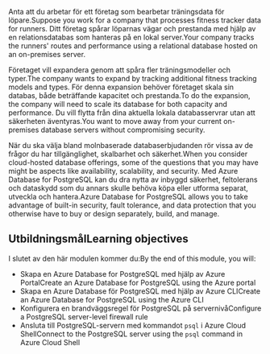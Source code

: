 <span data-ttu-id="4da76-101">Anta att du arbetar för ett företag som bearbetar träningsdata för löpare.</span><span class="sxs-lookup"><span data-stu-id="4da76-101">Suppose you work for a company that processes fitness tracker data for runners.</span></span> <span data-ttu-id="4da76-102">Ditt företag spårar löparnas vägar och prestanda med hjälp av en relationsdatabas som hanteras på en lokal server.</span><span class="sxs-lookup"><span data-stu-id="4da76-102">Your company tracks the runners' routes and performance using a relational database hosted on an on-premises server.</span></span>

<span data-ttu-id="4da76-103">Företaget vill expandera genom att spåra fler träningsmodeller och typer.</span><span class="sxs-lookup"><span data-stu-id="4da76-103">The company wants to expand by tracking additional fitness tracking models and types.</span></span> <span data-ttu-id="4da76-104">För denna expansion behöver företaget skala sin databas, både beträffande kapacitet och prestanda.</span><span class="sxs-lookup"><span data-stu-id="4da76-104">To do the expansion, the company will need to scale its database for both capacity and performance.</span></span> <span data-ttu-id="4da76-105">Du vill flytta från dina aktuella lokala databasservrar utan att säkerheten äventyras.</span><span class="sxs-lookup"><span data-stu-id="4da76-105">You want to move away from your current on-premises database servers without compromising security.</span></span>

<span data-ttu-id="4da76-106">När du ska välja bland molnbaserade databaserbjudanden rör vissa av de frågor du har tillgänglighet, skalbarhet och säkerhet.</span><span class="sxs-lookup"><span data-stu-id="4da76-106">When you consider cloud-hosted database offerings, some of the questions that you may have might be aspects like availability, scalability, and security.</span></span> <span data-ttu-id="4da76-107">Med Azure Database for PostgreSQL kan du dra nytta av inbyggd säkerhet, feltolerans och dataskydd som du annars skulle behöva köpa eller utforma separat, utveckla och hantera.</span><span class="sxs-lookup"><span data-stu-id="4da76-107">Azure Database for PostgreSQL allows you to take advantage of built-in security, fault tolerance, and data protection that you otherwise have to buy or design separately, build, and manage.</span></span>

## <a name="learning-objectives"></a><span data-ttu-id="4da76-108">Utbildningsmål</span><span class="sxs-lookup"><span data-stu-id="4da76-108">Learning objectives</span></span>

<span data-ttu-id="4da76-109">I slutet av den här modulen kommer du:</span><span class="sxs-lookup"><span data-stu-id="4da76-109">By the end of this module, you will:</span></span>

- <span data-ttu-id="4da76-110">Skapa en Azure Database for PostgreSQL med hjälp av Azure Portal</span><span class="sxs-lookup"><span data-stu-id="4da76-110">Create an Azure Database for PostgreSQL using the Azure portal</span></span>
- <span data-ttu-id="4da76-111">Skapa en Azure Database för PostgreSQL med hjälp av Azure CLI</span><span class="sxs-lookup"><span data-stu-id="4da76-111">Create an Azure Database for PostgreSQL using the Azure CLI</span></span>
- <span data-ttu-id="4da76-112">Konfigurera en brandväggsregel för PostgreSQL på servernivå</span><span class="sxs-lookup"><span data-stu-id="4da76-112">Configure a PostgreSQL server-level firewall rule</span></span>
- <span data-ttu-id="4da76-113">Ansluta till PostgreSQL-servern med kommandot `psql` i Azure Cloud Shell</span><span class="sxs-lookup"><span data-stu-id="4da76-113">Connect to the PostgreSQL server using the `psql` command in Azure Cloud Shell</span></span>
